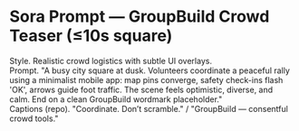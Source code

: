 # Sora Prompt — GroupBuild Crowd Teaser (≤10s square)

Style. Realistic crowd logistics with subtle UI overlays.  
Prompt. "A busy city square at dusk. Volunteers coordinate a peaceful rally using a minimalist mobile app: map pins converge, safety check-ins flash 'OK', arrows guide foot traffic. The scene feels optimistic, diverse, and calm. End on a clean GroupBuild wordmark placeholder."  
Captions (repo). "Coordinate.  Don’t scramble." / "GroupBuild — consentful crowd tools."
